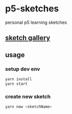 # p5-sketches

personal p5 learning sketches

## [sketch gallery](./README-SKETCHES.md)

## usage

### setup dev env

```sh
yarn install
yarn start
```

### create new sketch

```sh
yarn new <sketchName>
```
